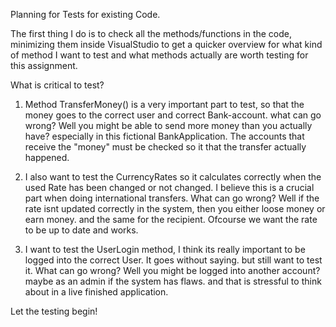 Planning for Tests for existing Code.

The first thing I do is to check all the methods/functions in the code, minimizing them inside VisualStudio to get a quicker overview for what kind of method I want to test and what methods actually are worth testing for this assignment.

What is critical to test?

 1. Method TransferMoney() is a very important part to test, so that the money goes to the correct user and correct Bank-account.
    what can go wrong? Well you might be able to send more money than you actually have? especially in this fictional BankApplication.
    The accounts that receive the "money" must be checked so it that the transfer actually happened.
    
 2. I also want to test the CurrencyRates so it calculates correctly when the used Rate has been changed or not changed.
    I believe this is a crucial part when doing international transfers. 
    What can go wrong? Well if the rate isnt updated correctly in the system, then you either loose money or earn money. and the same for the recipient.
    Ofcourse we want the rate to be up to date and works.
    
 3. I want to test the UserLogin method, I think its really important to be logged into the correct User. It goes without saying. but still want to test it.
    What can go wrong? Well you might be logged into another account? maybe as an admin if the system has flaws. and that is stressful to think about in a live finished
    application.
    
   
Let the testing begin!

